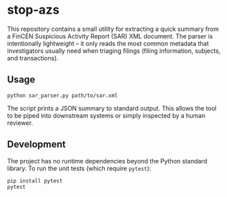 # stop-azs

This repository contains a small utility for extracting a quick summary from a
FinCEN Suspicious Activity Report (SAR) XML document.  The parser is intentionally
lightweight – it only reads the most common metadata that investigators usually
need when triaging filings (filing information, subjects, and transactions).

## Usage

```
python sar_parser.py path/to/sar.xml
```

The script prints a JSON summary to standard output.  This allows the tool to be
piped into downstream systems or simply inspected by a human reviewer.

## Development

The project has no runtime dependencies beyond the Python standard library.  To
run the unit tests (which require `pytest`):

```
pip install pytest
pytest
```
